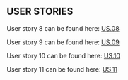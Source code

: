 ## USER STORIES

User story 8 can be found here: [US.08](https://github.com/soen341-2/Helloworld-SOEN341_Project_W25/issues/13)

User story 9 can be found here: [US.09](https://github.com/soen341-2/Helloworld-SOEN341_Project_W25/issues/14)

User story 10 can be found here: [US.10](https://github.com/soen341-2/Helloworld-SOEN341_Project_W25/issues/15)

User story 11 can be found here: [US.11](https://github.com/soen341-2/Helloworld-SOEN341_Project_W25/issues/16)


